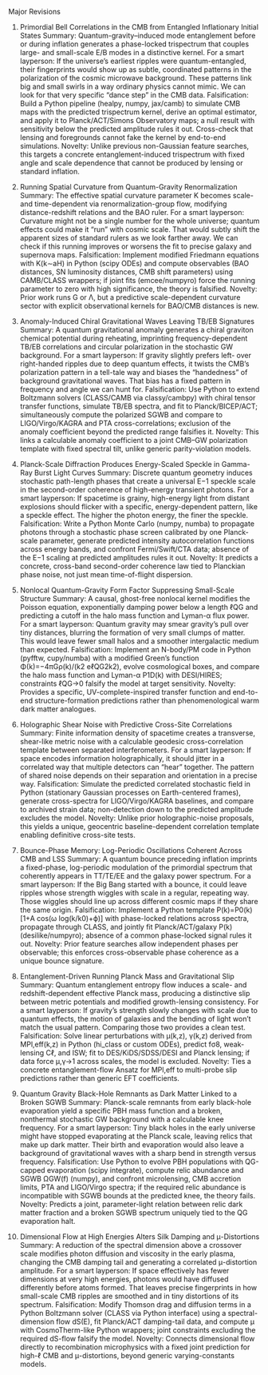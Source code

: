 Major Revisions

1) Primordial Bell Correlations in the CMB from Entangled Inflationary Initial States
Summary: Quantum-gravity–induced mode entanglement before or during inflation generates a phase-locked trispectrum that couples large- and small-scale E/B modes in a distinctive kernel.
For a smart layperson: If the universe’s earliest ripples were quantum-entangled, their fingerprints would show up as subtle, coordinated patterns in the polarization of the cosmic microwave background. These patterns link big and small swirls in a way ordinary physics cannot mimic. We can look for that very specific “dance step” in the CMB data.
Falsification: Build a Python pipeline (healpy, numpy, jax/camb) to simulate CMB maps with the predicted trispectrum kernel, derive an optimal estimator, and apply it to Planck/ACT/Simons Observatory maps; a null result with sensitivity below the predicted amplitude rules it out. Cross-check that lensing and foregrounds cannot fake the kernel by end-to-end simulations.
Novelty: Unlike previous non-Gaussian feature searches, this targets a concrete entanglement-induced trispectrum with fixed angle and scale dependence that cannot be produced by lensing or standard inflation.

2) Running Spatial Curvature from Quantum-Gravity Renormalization
Summary: The effective spatial curvature parameter K becomes scale- and time-dependent via renormalization-group flow, modifying distance-redshift relations and the BAO ruler.
For a smart layperson: Curvature might not be a single number for the whole universe; quantum effects could make it “run” with cosmic scale. That would subtly shift the apparent sizes of standard rulers as we look farther away. We can check if this running improves or worsens the fit to precise galaxy and supernova maps.
Falsification: Implement modified Friedmann equations with K(k∼aH) in Python (scipy ODEs) and compute observables (BAO distances, SN luminosity distances, CMB shift parameters) using CAMB/CLASS wrappers; if joint fits (emcee/numpyro) force the running parameter to zero with high significance, the theory is falsified.
Novelty: Prior work runs G or Λ, but a predictive scale-dependent curvature sector with explicit observational kernels for BAO/CMB distances is new.

3) Anomaly-Induced Chiral Gravitational Waves Leaving TB/EB Signatures
Summary: A quantum gravitational anomaly generates a chiral graviton chemical potential during reheating, imprinting frequency-dependent TB/EB correlations and circular polarization in the stochastic GW background.
For a smart layperson: If gravity slightly prefers left- over right-handed ripples due to deep quantum effects, it twists the CMB’s polarization pattern in a tell-tale way and biases the “handedness” of background gravitational waves. That bias has a fixed pattern in frequency and angle we can hunt for.
Falsification: Use Python to extend Boltzmann solvers (CLASS/CAMB via classy/cambpy) with chiral tensor transfer functions, simulate TB/EB spectra, and fit to Planck/BICEP/ACT; simultaneously compute the polarized SGWB and compare to LIGO/Virgo/KAGRA and PTA cross-correlations; exclusion of the anomaly coefficient beyond the predicted range falsifies it.
Novelty: This links a calculable anomaly coefficient to a joint CMB–GW polarization template with fixed spectral tilt, unlike generic parity-violation models.

4) Planck-Scale Diffraction Produces Energy-Scaled Speckle in Gamma-Ray Burst Light Curves
Summary: Discrete quantum geometry induces stochastic path-length phases that create a universal E−1 speckle scale in the second-order coherence of high-energy transient photons.
For a smart layperson: If spacetime is grainy, high-energy light from distant explosions should flicker with a specific, energy-dependent pattern, like a speckle effect. The higher the photon energy, the finer the speckle.
Falsification: Write a Python Monte Carlo (numpy, numba) to propagate photons through a stochastic phase screen calibrated by one Planck-scale parameter, generate predicted intensity autocorrelation functions across energy bands, and confront Fermi/Swift/CTA data; absence of the E−1 scaling at predicted amplitudes rules it out.
Novelty: It predicts a concrete, cross-band second-order coherence law tied to Planckian phase noise, not just mean time-of-flight dispersion.

5) Nonlocal Quantum-Gravity Form Factor Suppressing Small-Scale Structure
Summary: A causal, ghost-free nonlocal kernel modifies the Poisson equation, exponentially damping power below a length ℓQG and predicting a cutoff in the halo mass function and Lyman-α flux power.
For a smart layperson: Quantum gravity may smear gravity’s pull over tiny distances, blurring the formation of very small clumps of matter. This would leave fewer small halos and a smoother intergalactic medium than expected.
Falsification: Implement an N-body/PM code in Python (pyfftw, cupy/numba) with a modified Green’s function Φ(k)=−4πGρ(k)/(k2 eℓQG2k2), evolve cosmological boxes, and compare the halo mass function and Lyman-α P1D(k) with DESI/HIRES; constraints ℓQG→0 falsify the model at target sensitivity.
Novelty: Provides a specific, UV-complete-inspired transfer function and end-to-end structure-formation predictions rather than phenomenological warm dark matter analogues.

6) Holographic Shear Noise with Predictive Cross-Site Correlations
Summary: Finite information density of spacetime creates a transverse, shear-like metric noise with a calculable geodesic cross-correlation template between separated interferometers.
For a smart layperson: If space encodes information holographically, it should jitter in a correlated way that multiple detectors can “hear” together. The pattern of shared noise depends on their separation and orientation in a precise way.
Falsification: Simulate the predicted correlated stochastic field in Python (stationary Gaussian processes on Earth-centered frames), generate cross-spectra for LIGO/Virgo/KAGRA baselines, and compare to archived strain data; non-detection down to the predicted amplitude excludes the model.
Novelty: Unlike prior holographic-noise proposals, this yields a unique, geocentric baseline-dependent correlation template enabling definitive cross-site tests.

7) Bounce-Phase Memory: Log-Periodic Oscillations Coherent Across CMB and LSS
Summary: A quantum bounce preceding inflation imprints a fixed-phase, log-periodic modulation of the primordial spectrum that coherently appears in TT/TE/EE and the galaxy power spectrum.
For a smart layperson: If the Big Bang started with a bounce, it could leave ripples whose strength wiggles with scale in a regular, repeating way. Those wiggles should line up across different cosmic maps if they share the same origin.
Falsification: Implement a Python template P(k)=P0(k)[1+A cos(ω log(k/k0)+ϕ)] with phase-locked relations across spectra, propagate through CLASS, and jointly fit Planck/ACT/galaxy P(k) (desilike/numpyro); absence of a common phase-locked signal rules it out.
Novelty: Prior feature searches allow independent phases per observable; this enforces cross-observable phase coherence as a unique bounce signature.

8) Entanglement-Driven Running Planck Mass and Gravitational Slip
Summary: Quantum entanglement entropy flow induces a scale- and redshift-dependent effective Planck mass, producing a distinctive slip between metric potentials and modified growth-lensing consistency.
For a smart layperson: If gravity’s strength slowly changes with scale due to quantum effects, the motion of galaxies and the bending of light won’t match the usual pattern. Comparing those two provides a clean test.
Falsification: Solve linear perturbations with μ(k,z), γ(k,z) derived from MPl,eff(k,z) in Python (hi_class or custom ODEs), predict fσ8, weak-lensing Cℓ, and ISW; fit to DES/KiDS/SDSS/DESI and Planck lensing; if data force μ,γ→1 across scales, the model is excluded.
Novelty: Ties a concrete entanglement-flow Ansatz for MPl,eff to multi-probe slip predictions rather than generic EFT coefficients.

9) Quantum Gravity Black-Hole Remnants as Dark Matter Linked to a Broken SGWB
Summary: Planck-scale remnants from early black-hole evaporation yield a specific PBH mass function and a broken, nonthermal stochastic GW background with a calculable knee frequency.
For a smart layperson: Tiny black holes in the early universe might have stopped evaporating at the Planck scale, leaving relics that make up dark matter. Their birth and evaporation would also leave a background of gravitational waves with a sharp bend in strength versus frequency.
Falsification: Use Python to evolve PBH populations with QG-capped evaporation (scipy integrate), compute relic abundance and SGWB ΩGW(f) (numpy), and confront microlensing, CMB accretion limits, PTA and LIGO/Virgo spectra; if the required relic abundance is incompatible with SGWB bounds at the predicted knee, the theory fails.
Novelty: Predicts a joint, parameter-light relation between relic dark matter fraction and a broken SGWB spectrum uniquely tied to the QG evaporation halt.

10) Dimensional Flow at High Energies Alters Silk Damping and μ-Distortions
Summary: A reduction of the spectral dimension above a crossover scale modifies photon diffusion and viscosity in the early plasma, changing the CMB damping tail and generating a correlated μ-distortion amplitude.
For a smart layperson: If space effectively has fewer dimensions at very high energies, photons would have diffused differently before atoms formed. That leaves precise fingerprints in how small-scale CMB ripples are smoothed and in tiny distortions of its spectrum.
Falsification: Modify Thomson drag and diffusion terms in a Python Boltzmann solver (CLASS via Python interface) using a spectral-dimension flow dS(E), fit Planck/ACT damping-tail data, and compute μ with CosmoTherm-like Python wrappers; joint constraints excluding the required dS-flow falsify the model.
Novelty: Connects dimensional flow directly to recombination microphysics with a fixed joint prediction for high-ℓ CMB and μ-distortions, beyond generic varying-constants models.
